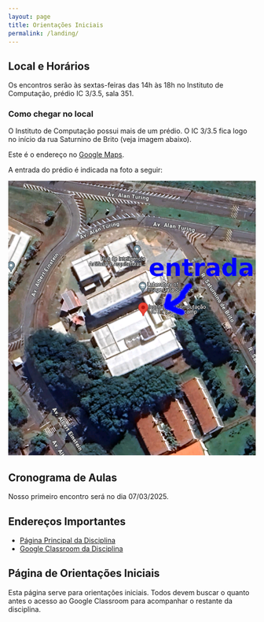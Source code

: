 ```yaml
---
layout: page
title: Orientações Iniciais
permalink: /landing/
---
```


## Local e Horários

Os encontros serão às sextas-feiras das 14h às 18h no Instituto de Computação, prédio IC 3/3.5, sala 351.

### Como chegar no local

O Instituto de Computação possui mais de um prédio. O IC 3/3.5 fica logo no início da rua Saturnino de Brito (veja imagem abaixo).

Este é o endereço no [Google Maps](https://maps.app.goo.gl/uhgVRw3zTV51Z7Mm8).

A entrada do prédio é indicada na foto a seguir:

![Entrada do IC 3/3.5](landing/2024/mapa-ic3.png)

## Cronograma de Aulas

Nosso primeiro encontro será no dia 07/03/2025.

## Endereços Importantes

* [Página Principal da Disciplina](/)
* [Google Classroom da Disciplina](https://classroom.google.com/c/NzQ1OTQ1OTMwMTMw)

## Página de Orientações Iniciais

Esta página serve para orientações iniciais. Todos devem buscar o quanto antes o acesso ao Google Classroom para acompanhar o restante da disciplina.